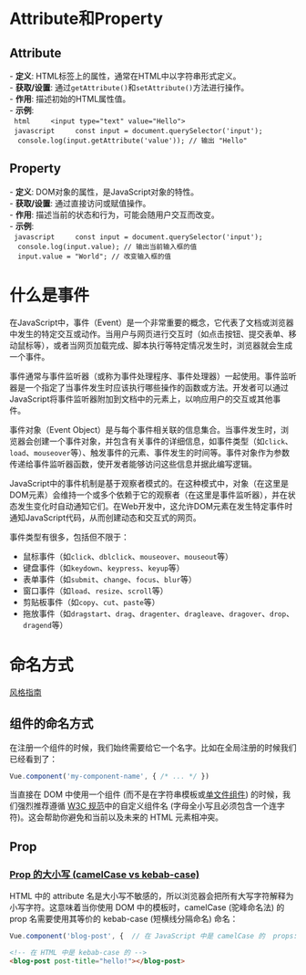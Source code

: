 # Attribute和Property
## Attribute  
- **定义**: HTML标签上的属性，通常在HTML中以字符串形式定义。  
- **获取/设置**: 通过`getAttribute()`和`setAttribute()`方法进行操作。  
- **作用**: 描述初始的HTML属性值。  
- **示例**:  
  ```html  
  <input type="text" value="Hello">  
  ```  
  ```javascript  
  const input = document.querySelector('input');  
  console.log(input.getAttribute('value')); // 输出 "Hello"  
  ```  
  
## Property  
  
- **定义**: DOM对象的属性，是JavaScript对象的特性。  
- **获取/设置**: 通过直接访问或赋值操作。  
- **作用**: 描述当前的状态和行为，可能会随用户交互而改变。  
- **示例**:  
  ```javascript  
  const input = document.querySelector('input');  
  console.log(input.value); // 输出当前输入框的值  
  input.value = "World"; // 改变输入框的值  
  ```
 
# 什么是事件
在JavaScript中，事件（Event）是一个非常重要的概念，它代表了文档或浏览器中发生的特定交互或动作。当用户与网页进行交互时（如点击按钮、提交表单、移动鼠标等），或者当网页加载完成、脚本执行等特定情况发生时，浏览器就会生成一个事件。

事件通常与事件监听器（或称为事件处理程序、事件处理器）一起使用。事件监听器是一个指定了当事件发生时应该执行哪些操作的函数或方法。开发者可以通过JavaScript将事件监听器附加到文档中的元素上，以响应用户的交互或其他事件。

事件对象（Event Object）是与每个事件相关联的信息集合。当事件发生时，浏览器会创建一个事件对象，并包含有关事件的详细信息，如事件类型（如`click`、`load`、`mouseover`等）、触发事件的元素、事件发生的时间等。事件对象作为参数传递给事件监听器函数，使开发者能够访问这些信息并据此编写逻辑。

JavaScript中的事件机制是基于观察者模式的。在这种模式中，对象（在这里是DOM元素）会维持一个或多个依赖于它的观察者（在这里是事件监听器），并在状态发生变化时自动通知它们。在Web开发中，这允许DOM元素在发生特定事件时通知JavaScript代码，从而创建动态和交互式的网页。

事件类型有很多，包括但不限于：

- 鼠标事件（如`click`、`dblclick`、`mouseover`、`mouseout`等）
- 键盘事件（如`keydown`、`keypress`、`keyup`等）
- 表单事件（如`submit`、`change`、`focus`、`blur`等）
- 窗口事件（如`load`、`resize`、`scroll`等）
- 剪贴板事件（如`copy`、`cut`、`paste`等）
- 拖放事件（如`dragstart`、`drag`、`dragenter`、`dragleave`、`dragover`、`drop`、`dragend`等）

# 命名方式

[风格指南](https://v2.cn.vuejs.org/v2/style-guide/#%E5%9F%BA%E7%A1%80%E7%BB%84%E4%BB%B6%E5%90%8D-%E5%BC%BA%E7%83%88%E6%8E%A8%E8%8D%90)

## 组件的命名方式
在注册一个组件的时候，我们始终需要给它一个名字。比如在全局注册的时候我们已经看到了：
```js
Vue.component('my-component-name', { /* ... */ })
```
当直接在 DOM 中使用一个组件 (而不是在字符串模板或[单文件组件](https://v2.cn.vuejs.org/v2/guide/single-file-components.html)) 的时候，我们强烈推荐遵循 [W3C 规范](https://html.spec.whatwg.org/multipage/custom-elements.html#valid-custom-element-name)中的自定义组件名 (字母全小写且必须包含一个连字符)。这会帮助你避免和当前以及未来的 HTML 元素相冲突。
## Prop

### [Prop 的大小写 (camelCase vs kebab-case)](https://v2.cn.vuejs.org/v2/guide/components-props.html#Prop-%E7%9A%84%E5%A4%A7%E5%B0%8F%E5%86%99-camelCase-vs-kebab-case "Prop 的大小写 (camelCase vs kebab-case)")

HTML 中的 attribute 名是大小写不敏感的，所以浏览器会把所有大写字符解释为小写字符。这意味着当你使用 DOM 中的模板时，camelCase (驼峰命名法) 的 prop 名需要使用其等价的 kebab-case (短横线分隔命名) 命名：

```js
Vue.component('blog-post', {  // 在 JavaScript 中是 camelCase 的  props: ['postTitle'],  template: '<h3>{{ postTitle }}</h3>'})
```

```html
<!-- 在 HTML 中是 kebab-case 的 -->  
<blog-post post-title="hello!"></blog-post>
```

